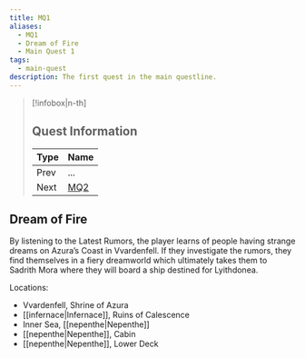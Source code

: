 ```yaml
---
title: MQ1
aliases:
  - MQ1
  - Dream of Fire
  - Main Quest 1
tags:
  - main-quest
description: The first quest in the main questline.
---
```

> [!infobox|n-th]
> 
> ## Quest Information
> 
> | Type | Name |
> | --- | --- |
> | Prev | ... |
> | Next | [MQ2](mq2.md) |
## Dream of Fire
By listening to the Latest Rumors, the player learns of people having strange dreams on Azura’s Coast in Vvardenfell. If they investigate the rumors, they find themselves in a fiery dreamworld which ultimately takes them to Sadrith Mora where they will board a ship destined for Lyithdonea.

Locations: 
* Vvardenfell, Shrine of Azura
* [[infernace|Infernace]], Ruins of Calescence
* Inner Sea, [[nepenthe|Nepenthe]]
* [[nepenthe|Nepenthe]], Cabin
* [[nepenthe|Nepenthe]], Lower Deck